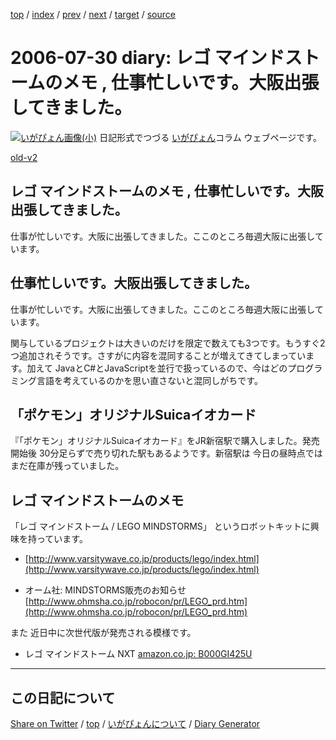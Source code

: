 [top](../index.html) 
 / [index](index.html) 
 / [prev](ig060728.html) 
 / [next](ig060807.html) 
 / [target](https://igapyon.github.io/diary/2006/ig060730.html) 
 / [source](https://github.com/igapyon/diary/blob/gh-pages/2006/ig060730.src.md) 

2006-07-30 diary: レゴ マインドストームのメモ , 仕事忙しいです。大阪出張してきました。
=====================================================================================================
[![いがぴょん画像(小)](https://igapyon.github.io/diary/images/iga200306s.jpg "いがぴょん")](https://igapyon.github.io/diary/memo/memoigapyon.html) 日記形式でつづる [いがぴょん](https://igapyon.github.io/diary/memo/memoigapyon.html)コラム ウェブページです。

[old-v2](ig060730-orig.html)

## レゴ マインドストームのメモ , 仕事忙しいです。大阪出張してきました。

仕事が忙しいです。大阪に出張してきました。ここのところ毎週大阪に出張しています。


## 仕事忙しいです。大阪出張してきました。

仕事が忙しいです。大阪に出張してきました。ここのところ毎週大阪に出張しています。

関与しているプロジェクトは大きいのだけを限定で数えても3つです。もうすぐ2つ追加されそうです。さすがに内容を混同することが増えてきてしまっています。加えて JavaとC#とJavaScriptを並行で扱っているので、今はどのプログラミング言語を考えているのかを思い直さないと混同しがちです。

## 「ポケモン」オリジナルSuicaイオカード

『「ポケモン」オリジナルSuicaイオカード』をJR新宿駅で購入しました。発売開始後 30分足らずで売り切れた駅もあるようです。新宿駅は 今日の昼時点では まだ在庫が残っていました。

## レゴ マインドストームのメモ

「レゴ マインドストーム / LEGO MINDSTORMS」 というロボットキットに興味を持っています。

* [http://www.varsitywave.co.jp/products/lego/index.html](http://www.varsitywave.co.jp/products/lego/index.html)
  
* オーム社: MINDSTORMS販売のお知らせ
  [http://www.ohmsha.co.jp/robocon/pr/LEGO_prd.htm](http://www.ohmsha.co.jp/robocon/pr/LEGO_prd.htm)

また 近日中に次世代版が発売される模様です。

* レゴ マインドストーム NXT
  [amazon.co.jp: B000GI425U](http://www.amazon.co.jp/exec/obidos/ASIN/B000GI425U/igapyondiary-22)


----------------------------------------------------------------------------------------------------

## この日記について

[Share on Twitter](https://twitter.com/intent/tweet?hashtags=igapyon%2Cdiary%2C%E3%81%84%E3%81%8C%E3%81%B4%E3%82%87%E3%82%93&text=%E3%83%AC%E3%82%B4+%E3%83%9E%E3%82%A4%E3%83%B3%E3%83%89%E3%82%B9%E3%83%88%E3%83%BC%E3%83%A0%E3%81%AE%E3%83%A1%E3%83%A2+%2C+%E4%BB%95%E4%BA%8B%E5%BF%99%E3%81%97%E3%81%84%E3%81%A7%E3%81%99%E3%80%82%E5%A4%A7%E9%98%AA%E5%87%BA%E5%BC%B5%E3%81%97%E3%81%A6%E3%81%8D%E3%81%BE%E3%81%97%E3%81%9F%E3%80%82&url=https%3A%2F%2Figapyon.github.io%2Fdiary%2F2006%2Fig060730.html) / [top](../index.html) / [いがぴょんについて](https://igapyon.github.io/diary/memo/memoigapyon.html) / [Diary Generator](https://github.com/igapyon/igapyonv3)

